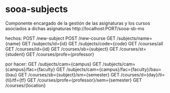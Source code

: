 # sooa-subjects
Componente encargado de la gestión de las asignaturas y los cursos asociados a dichas asignaturas
http://localhost:PORT/sooa-sb-ms

hechos:
POST /new-subject
POST /new-course
GET  /subjects/name={name}
GET  /subjects/id={id}
GET  /subjects/code={code}
GET  /courses/all
GET  /courses/id={id}
GET  /courses/sb={subject}
GET  /courses/st={student}
GET  /courses/profe={professor}

por hacer:
GET  /subjects/cam={campus}
GET  /subjects/cam={campus}/fac={faculty}
GET  /subjects/cam={campus}/fac={faculty}/bau={bau}
GET  /courses/sb={subject}/sm={semester}
GET  /courses/d={day}/ti={ti}/tf={tf}
GET  /courses/profe={professor}/sem={semester}
GET  /courses/{location}